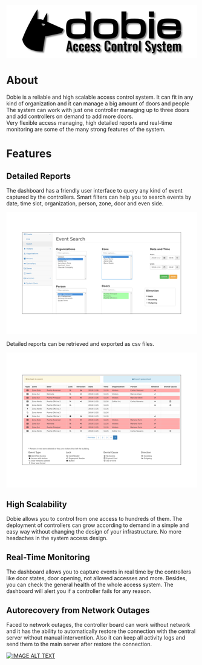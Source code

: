 ![IMAGE ALT TEXT](docs/images_readme/dobie_header.png)


About
=====

Dobie is a reliable and high scalable access control system. It can fit in any kind of organization and it can manage a big amount of doors and people
The system can work with just one controller managing up to three doors and add controllers on demand to add more doors.  
Very flexible access managing, high detailed reports and real-time monitoring are some of the many strong features of the system.

Features
========

Detailed Reports
----------------

The dashboard has a friendly user interface to query any kind of event captured by the controllers.
Smart filters can help you to search events by date, time slot, organization, person, zone, door and even side.

![IMAGE ALT TEXT](docs/images_readme/filters_screen.png)

Detailed reports can be retrieved and exported as csv files.

![IMAGE ALT TEXT](docs/images_readme/report_screen.png)


High Scalability
----------------

Dobie allows you to control from one access to hundreds of them.
The deployment of controllers can grow according to demand in a simple and easy way without changing the design of your infrastructure.
No more headaches in the system access design.


Real-Time Monitoring
--------------------

The dashboard allows you to capture events in real time by the controllers like door states, door opening, not allowed accesses and more. Besides, you can check the general health of the whole access system. The dashboard will alert you if a controller fails for any reason.


Autorecovery from Network Outages
---------------------------------

Faced to network outages, the controller board can work without network and it has the ability to automatically restore the connection with the central server without manual intervention. Also it can keep all activity logs and send them to the main server after restore the connection.




[![IMAGE ALT TEXT](http://img.youtube.com/vi/SP9pfVvoSz0/0.jpg)](http://www.youtube.com/watch?v=SP9pfVvoSz0 "Dobie Control Access System")

